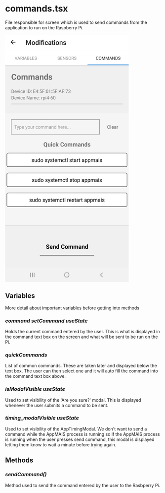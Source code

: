 # **commands.tsx**
File responsible for screen which is used to send commands from the application to run on the Raspberry Pi. 

<img src="../../../images/bt_command_tab.jpg" alt="drawing" width="400"/>

## Variables
More detail about important variables before getting into methods

### *command setCommand useState*
Holds the current command entered by the user. This is what is displayed in the command text box on the screen and what will be sent to be run on the Pi.

### *quickCommands*
List of common commands. These are taken later and displayed below the text box. The user can then select one and it will auto fill the command into the command text box above.

### *isModalVisible useState*
Used to set visibility of the 'Are you sure?' modal. This is displayed whenever the user submits a command to be sent.

### *timing_modalVisible useState*
Used to set visibility of the AppTimingModal. We don't want to send a command while the AppMAIS process is running so if the AppMAIS process is running when the user presses send command, this modal is displayed letting them know to wait a minute before trying again.


## Methods
### *sendCommand()*
Method used to send the command entered by the user to the Rasbperry Pi. 
